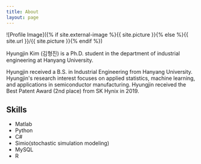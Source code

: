 ```yaml
---
title: About
layout: page
---
```

![Profile Image]({% if site.external-image %}{{ site.picture }}{% else %}{{ site.url }}/{{ site.picture }}{% endif %})

<p>
Hyungjin Kim (김형진) is a Ph.D. student in the department of industrial engineering at Hanyang University.

Hyungjin received a B.S. in Industrial Engineering from Hanyang University. Hyungjin's research interest focuses on applied statistics, machine learning, and applications in semiconductor manufacturing. Hyungjin received the Best Patent Award (2nd place) from SK Hynix in 2019.</p>



<h2>Skills</h2>

<ul class="skill-list">
	<li>Matlab</li>
	<li>Python</li>
	<li>C#</li>
	<li>Simio(stochastic simulation modeling)</li>
	<li>MySQL</li>
	<li>R</li>
</ul>

<!-- <h2>Projects</h2>

<ul>
	<li><a href="https://github.com/">Lorem Lorem</a></li>
	<li><a href="https://github.com/">Ipsum Dolor</a></li>
	<li><a href="https://github.com/">Dolor Lorem</a></li>
</ul> -->
